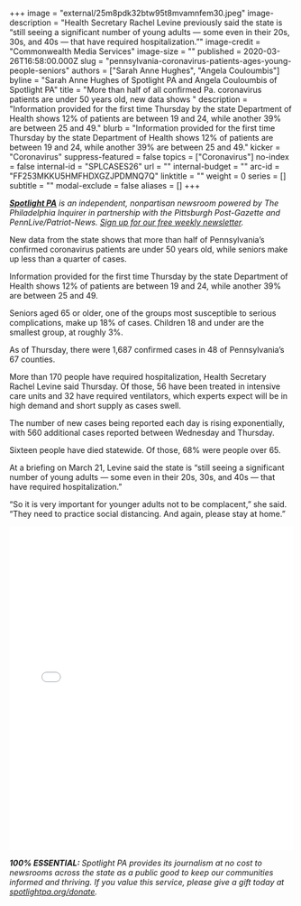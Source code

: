 +++
image = "external/25m8pdk32btw95t8mvamnfem30.jpeg"
image-description = "Health Secretary Rachel Levine previously said the state is “still seeing a significant number of young adults — some even in their 20s, 30s, and 40s — that have required hospitalization.”"
image-credit = "Commonwealth Media Services"
image-size = ""
published = 2020-03-26T16:58:00.000Z
slug = "pennsylvania-coronavirus-patients-ages-young-people-seniors"
authors = ["Sarah Anne Hughes", "Angela Couloumbis"]
byline = "Sarah Anne Hughes of Spotlight PA and Angela Couloumbis of Spotlight PA"
title = "More than half of all confirmed Pa. coronavirus patients are under 50 years old, new data shows  "
description = "Information provided for the first time Thursday by the state Department of Health shows 12% of patients are between 19 and 24, while another 39% are between 25 and 49."
blurb = "Information provided for the first time Thursday by the state Department of Health shows 12% of patients are between 19 and 24, while another 39% are between 25 and 49."
kicker = "Coronavirus"
suppress-featured = false
topics = ["Coronavirus"]
no-index = false
internal-id = "SPLCASES26"
url = ""
internal-budget = ""
arc-id = "FF253MKKU5HMFHDXGZJPDMNQ7Q"
linktitle = ""
weight = 0
series = []
subtitle = ""
modal-exclude = false
aliases = []
+++

<a href="https://lesspage.com/"><i><b>Spotlight PA</b></i></a><i> is an independent, nonpartisan newsroom powered by The Philadelphia Inquirer in partnership with the Pittsburgh Post-Gazette and PennLive/Patriot-News. </i><a href="https://lesspage.com/newsletters"><i>Sign up for our free weekly newsletter</i></a><i>.</i>

New data from the state shows that more than half of Pennsylvania’s confirmed coronavirus patients are under 50 years old, while seniors make up less than a quarter of cases.

Information provided for the first time Thursday by the state Department of Health shows 12% of patients are between 19 and 24, while another 39% are between 25 and 49.

Seniors aged 65 or older, one of the groups most susceptible to serious complications, make up 18% of cases. Children 18 and under are the smallest group, at roughly 3%.

As of Thursday, there were 1,687 confirmed cases in 48 of Pennsylvania’s 67 counties. 

More than 170 people have required hospitalization, Health Secretary Rachel Levine said Thursday. Of those, 56 have been treated in intensive care units and 32 have required ventilators, which experts expect will be in high demand and short supply as cases swell.

The number of new cases being reported each day is rising exponentially, with 560 additional cases reported between Wednesday and Thursday.

Sixteen people have died statewide. Of those, 68% were people over 65.

At a briefing on March 21, Levine said the state is “still seeing a significant number of young adults — some even in their 20s, 30s, and 40s — that have required hospitalization.”

“So it is very important for younger adults not to be complacent,” she said. “They need to practice social distancing. And again, please stay at home.”

<iframe title="The ages of Pennsylvania's coronavirus patients" aria-label="Interactive pie chart" id="datawrapper-chart-HkN6N" src="//datawrapper.dwcdn.net/HkN6N/2/" scrolling="no" frameborder="0" style="width: 0; min-width: 100% !important; border: none;" height="574"></iframe><script type="text/javascript">!function(){"use strict";window.addEventListener("message",function(a){if(void 0!==a.data["datawrapper-height"])for(var e in a.data["datawrapper-height"]){var t=document.getElementById("datawrapper-chart-"+e)||document.querySelector("iframe[src*='"+e+"']");t&&(t.style.height=a.data["datawrapper-height"][e]+"px")}})}();
</script>

<i><b>100% ESSENTIAL: </b></i><i>Spotlight PA provides its journalism at no cost to newsrooms across the state as a public good to keep our communities informed and thriving. If you value this service, please give a gift today at </i><a href="https://lesspage.com/donate"><i>spotlightpa.org/donate</i></a><i>.</i>

<script src="https://lesspage.com/embed.js" async></script><div data-spl-embed-version="1" data-spl-src="https://lesspage.com/embeds/tips/?tip_text=Do%20you%20have%20a%20tip%20about%20%3Cb%3Ehow%20Pa.'s%20government%20is%20responding%20to%20the%20coronavirus%3C%2Fb%3E%3F%20Tell%20us."></div>
